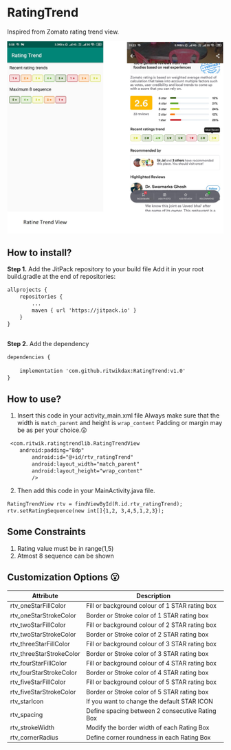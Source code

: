 # RatingTrend
Inspired from Zomato rating trend view.

![Library](https://github.com/devritwik/RatingTrend/blob/master/Rating%20trend%20view.jpg)

## How to install?

**Step 1.**  Add the JitPack repository to your build file
Add it in your root build.gradle at the end of repositories:

```
allprojects {
	repositories {
		...
		maven { url 'https://jitpack.io' }
	}
}


```
**Step 2.** Add the dependency

```
dependencies {

	implementation 'com.github.ritwikdax:RatingTrend:v1.0'
}
```

## How to use?
1. Insert this code in your activity_main.xml file
Always make sure that the width is `match_parent` and height is `wrap_content`
Padding or margin may be as per your choice.:astonished:

```
 <com.ritwik.ratingtrendlib.RatingTrendView
	android:padding="8dp"
        android:id="@+id/rtv_ratingTrend"
        android:layout_width="match_parent"
        android:layout_height="wrap_content"
        />
```

2. Then add this code in your MainActivity.java file.

```
RatingTrendView rtv = findViewById(R.id.rtv_ratingTrend);
rtv.setRatingSequence(new int[]{1,2, 3,4,5,1,2,3});
```

## Some Constraints
1.  Rating value must be in range(1,5)
2.  Atmost 8 sequence can be shown

## Customization Options :open_mouth:

| Attribute | Description |
| --- | --- |
| rtv_oneStarFillColor | Fill or background colour of 1 STAR rating box |
| rtv_oneStarStrokeColor | Border or Stroke color of 1 STAR rating box |
| rtv_twoStarFillColor | Fill or background colour of 2 STAR rating box |
| rtv_twoStarStrokeColor | Border or Stroke color of 2 STAR rating box |
| rtv_threeStarFillColor | Fill or background colour of 3 STAR rating box |
| rtv_threeStarStrokeColor | Border or Stroke color of 3 STAR rating box |
| rtv_fourStarFillColor | Fill or background colour of 4 STAR rating box |
| rtv_fourStarStrokeColor | Border or Stroke color of 4 STAR rating box |
| rtv_fiveStarFillColor | Fill or background colour of 5 STAR rating box |
| rtv_fiveStarStrokeColor | Border or Stroke color of 5 STAR rating box |
| rtv_starIcon | If you want to change the default STAR ICON|
| rtv_spacing | Define spacing between 2 consecutive Rating Box |
| rtv_strokeWidth | Modify the border width of each Rating Box |
| rtv_cornerRadius | Define corner roundness in each Rating Box |



